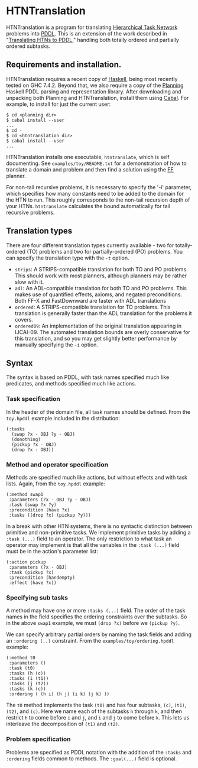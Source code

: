 # HTNTranslation

HTNTranslation is a program for translating [Hierarchical Task Network](http://www.aaai.org/Papers/AAAI/1994/AAAI94-173.pdf) problems into [PDDL](http://www.jair.org/media/1129/live-1129-2132-jair.pdf).  This is an extension of the work described in "[Translating HTNs to PDDL](http://www.umiacs.umd.edu/publications/translating-htns-pddl-small-amount-domain-knowledge-can-go-long-way)," handling both totally ordered and partially ordered subtasks.

## Requirements and installation.
HTNTranslation requires a recent copy of [Haskell](http://hackage.haskell.org/platform/), being most recently tested on GHC 7.4.2.  Beyond that, we also require a copy of the [Planning](http://github.com/ronwalf/Planning) Haskell PDDL parsing and representation library. After downloading and unpacking both Planning and HTNTranslation, install them using [Cabal](http://www.haskell.org/cabal/).  For example, to install for just the current user:

    $ cd <planning dir>
    $ cabal install --user
    ...
    $ cd -
    $ cd <htntranslation dir>
    $ cabal install --user
    ...

HTNTranslation installs one executable, `htntranslate`, which is self documenting.  See `examples/toy/README.txt` for a demonstration of how to translate a domain and problem and then find a solution using the [FF](http://fai.cs.uni-saarland.de/hoffmann/ff.html) planner.  

For non-tail recursive problems, it is necessary to specify the '-i' parameter, which specifies how many constants need to be added to the domain for the HTN to run.  This roughly corresponds to the non-tail recursion depth of your HTNs.  `htntranslate` calculates the bound automatically for tail recursive problems.

## Translation types

There are four different translation types currently available - two for totally-ordered (TO) problems and two for partially-ordered (PO) problems.  You can specify the translation type with the `-t` option.

* `strips`: A STRIPS-compatible translation for both TO and PO problems.  This should work with most planners, although planners may be rather slow with it.
* `adl`: An ADL-compatible translation for both TO and PO problems.  This makes use of quantified effects, axioms, and negated preconditions.  Both FF-X and FastDownward are faster with ADL translations
* `ordered`: A STRIPS-compatible translation for TO problems.  This translation is generally faster than the ADL translation for the problems it covers.
* `ordered09`: An implementation of the original translation appearing in IJCAI-09.  The automated translation bounds are overly conservative for this translation, and so you may get slightly better performance by manually specifying the `-i` option.
    

## Syntax
The syntax is based on PDDL, with task names specified much like predicates, and methods specified much like actions.  

### Task specification
In the header of the domain file, all task names should be defined.  From the `toy.hpddl` example included in the distribution:

    (:tasks
      (swap ?x - OBJ ?y - OBJ)
      (donothing)
      (pickup ?x - OBJ)
      (drop ?x - OBJ))

### Method and operator  specification
Methods are specified much like actions, but without effects and with task lists.  Again, from the `toy.hpddl` example:

    (:method swap1
     :parameters (?x - OBJ ?y - OBJ)
     :task (swap ?x ?y)
     :precondition (have ?x)
     :tasks ((drop ?x) (pickup ?y)))

In a break with other HTN systems, there is no syntactic distinction between primitive and non-primitive tasks. We implement primitive tasks by adding a `:task (...)` field to an operator.  The only restriction to what task an operator may implement is that all the variables in the `:task (...)` field must be in the action's parameter list:

    (:action pickup
     :parameters (?x - OBJ)
     :task (pickup ?x)
     :precondition (handempty)
     :effect (have ?x))

### Specifying sub tasks
A method may have one or more `:tasks (...)` field.  The order of the task names in the field specifies the ordering constraints over the subtasks.  So in the above `swap1` example, we must `(drop ?x)` before we `(pickup ?y)`.

We can specify arbitrary partial orders by naming the task fields and adding an `:ordering (..)` constraint.  From the `examples/toy/ordering.hpddl` example:

    (:method t0
     :parameters ()
     :task (t0)
     :tasks (h (c))
     :tasks (i (t1))
     :tasks (j (t2))
     :tasks (k (c))
     :ordering ( (h i) (h j) (i k) (j k) ))

The `t0` method implements the task `(t0)` and has four subtasks, `(c)`, `(t1)`, `(t2)`, and `(c)`.  Here we name each of the subtasks `h` through `k`, and then restrict `h` to come before `i` and `j`, and `i` and `j` to come before `k`.  This lets us interleave the decomposition of `(t1)` and `(t2)`.

### Problem specification
Problems are specified as PDDL notation with the addition of the `:tasks` and `:ordering` fields common to methods.  The `:goal(...)` field is optional.
